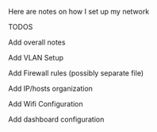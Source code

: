 Here are notes on how I set up my network

TODOS

Add overall notes

Add VLAN Setup

Add Firewall rules (possibly separate file)

Add IP/hosts organization

Add Wifi Configuration

Add dashboard configuration